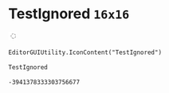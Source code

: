 # TestIgnored `16x16`
<img src="/img/TestIgnored.png" width=16 height=16>

``` CSharp
EditorGUIUtility.IconContent("TestIgnored")
```
```
TestIgnored
```
```
-3941378333303756677
```
